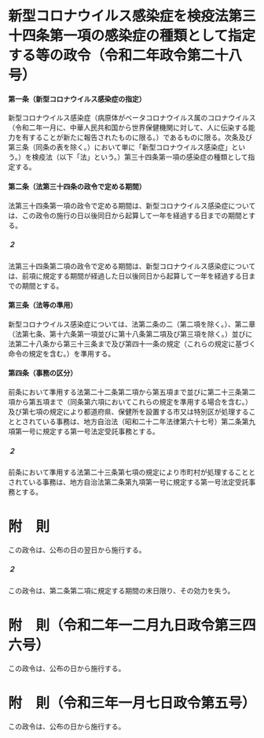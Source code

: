 # 新型コロナウイルス感染症を検疫法第三十四条第一項の感染症の種類として指定する等の政令（令和二年政令第二十八号）
#### 第一条（新型コロナウイルス感染症の指定）
新型コロナウイルス感染症（病原体がベータコロナウイルス属のコロナウイルス（令和二年一月に、中華人民共和国から世界保健機関に対して、人に伝染する能力を有することが新たに報告されたものに限る。）であるものに限る。次条及び第三条（同条の表を除く。）において単に「新型コロナウイルス感染症」という。）を検疫法（以下「法」という。）第三十四条第一項の感染症の種類として指定する。
#### 第二条（法第三十四条の政令で定める期間）
法第三十四条第一項の政令で定める期間は、新型コロナウイルス感染症については、この政令の施行の日以後同日から起算して一年を経過する日までの期間とする。
##### ２
法第三十四条第二項の政令で定める期間は、新型コロナウイルス感染症については、前項に規定する期間が経過した日以後同日から起算して一年を経過する日までの期間とする。
#### 第三条（法等の準用）
新型コロナウイルス感染症については、法第二条の二（第二項を除く。）、第二章（法第七条、第十六条第一項並びに第十八条第二項及び第三項を除く。）並びに法第二十八条から第三十三条まで及び第四十一条の規定（これらの規定に基づく命令の規定を含む。）を準用する。
#### 第四条（事務の区分）
前条において準用する法第二十二条第二項から第五項まで並びに第二十三条第二項から第五項まで（同条第六項においてこれらの規定を準用する場合を含む。）及び第七項の規定により都道府県、保健所を設置する市又は特別区が処理することとされている事務は、地方自治法（昭和二十二年法律第六十七号）第二条第九項第一号に規定する第一号法定受託事務とする。
##### ２
前条において準用する法第二十三条第七項の規定により市町村が処理することとされている事務は、地方自治法第二条第九項第一号に規定する第一号法定受託事務とする。
# 附　則
この政令は、公布の日の翌日から施行する。
##### ２
この政令は、第二条第二項に規定する期間の末日限り、その効力を失う。
# 附　則（令和二年一二月九日政令第三四六号）
この政令は、公布の日から施行する。
# 附　則（令和三年一月七日政令第五号）
この政令は、公布の日から施行する。
